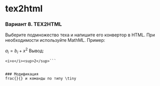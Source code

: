 # tex2html

### Вариант 8. TEX2HTML
Выберите подмножество теха и напишите его конвертор в HTML.
При необходимости используйте MathML.
Пример:

$a_i = b_i + x^2$
Вывод:

```<i>a</i><sub><i>i</i></sub> = <i>b</i><sub><i>i</i></sub> +
<i>x</i><sup>2</sup>```


### Модификация
frac{}{} и команды по типу \tiny
